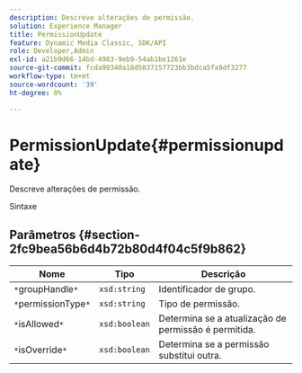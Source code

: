 ```yaml
---
description: Descreve alterações de permissão.
solution: Experience Manager
title: PermissionUpdate
feature: Dynamic Media Classic, SDK/API
role: Developer,Admin
exl-id: a21b9d66-14bd-4983-9eb9-54ab1be1261e
source-git-commit: fcda99340a18d5037157723bb3bdca5fa9df3277
workflow-type: tm+mt
source-wordcount: '39'
ht-degree: 0%

---
```


# PermissionUpdate{#permissionupdate}

Descreve alterações de permissão.

Sintaxe

## Parâmetros {#section-2fc9bea56b6d4b72b80d4f04c5f9b862}

| Nome | Tipo | Descrição |
|---|---|---|
| `*`groupHandle`*` | `xsd:string` | Identificador de grupo. |
| `*`permissionType`*` | `xsd:string` | Tipo de permissão. |
| `*`isAllowed`*` | `xsd:boolean` | Determina se a atualização de permissão é permitida. |
| `*`isOverride`*` | `xsd:boolean` | Determina se a permissão substitui outra. |
